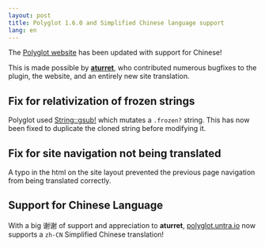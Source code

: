 ```yaml
---
layout: post
title: Polyglot 1.6.0 and Simplified Chinese language support
lang: en
---
```


The [Polyglot website](https://polyglot.untra.io/zh-CN/) has been updated with support for Chinese!

This is made possible by **[aturret](https://github.com/aturret)**, who contributed numerous bugfixes to the plugin, the website, and an entirely new site translation.

## Fix for relativization of frozen strings

Polyglot used [String::gsub!](https://apidock.com/ruby/String/gsub!) which mutates a `.frozen?` string. This has now been fixed to duplicate the cloned string before modifying it.

## Fix for site navigation not being translated

A typo in the html on the site layout prevented the previous page navigation from being translated correctly.

## Support for Chinese Language

With a big 谢谢 of support and appreciation to **aturret**, [polyglot.untra.io](https://polyglot.untra.io/zh-CN) now supports a `zh-CN` Simplified Chinese translation!
